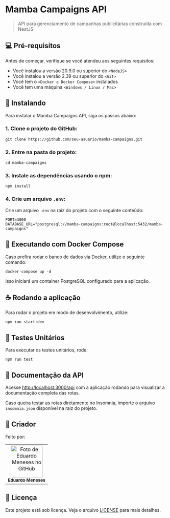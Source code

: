 # Mamba Campaigns API

> API para gerenciamento de campanhas publicitárias construída com NestJS

## 💻 Pré-requisitos

Antes de começar, verifique se você atendeu aos seguintes requisitos:

- Você instalou a versão 20.9.0 ou superior do `<NodeJS>`
- Você instalou a versão 2.39 ou superior do `<Git>`
- Você tem o `<Docker e Docker Compose>` instalados
- Você tem uma máquina `<Windows / Linux / Mac>`

## 🚀 Instalando

Para instalar o Mamba Campaigns API, siga os passos abaixo:

### 1. Clone o projeto do GitHub:

```
git clone https://github.com/seu-usuario/mamba-campaigns.git
```

### 2. Entre na pasta do projeto:

```
cd mamba-campaigns
```

### 3. Instale as dependências usando o npm:

```
npm install
```

### 4. Crie um arquivo `.env`:

Crie um arquivo `.env` na raiz do projeto com o seguinte conteúdo:

```
PORT=3000
DATABASE_URL="postgresql://mamba-campaigns:root@localhost:5432/mamba-campaigns"
```

## 🐳 Executando com Docker Compose

Caso prefira rodar o banco de dados via Docker, utilize o seguinte comando:

```
docker-compose up -d
```

Isso iniciará um container PostgreSQL configurado para a aplicação.

## ☕ Rodando a aplicação

Para rodar o projeto em modo de desenvolvimento, utilize:

```
npm run start:dev
```

## 🧪 Testes Unitários

Para executar os testes unitários, rode:

```
npm run test
```

## 💎 Documentação da API

Acesse [http://localhost:3000/api](http://localhost:3000/api) com a aplicação rodando para visualizar a documentação completa das rotas.

Caso queira testar as rotas diretamente no Insomnia, importe o arquivo `insomnia.json` disponível na raiz do projeto.

## 🤝 Criador

Feito por:

<table>
  <tr>
    <td align="center">
      <a href="#">
        <img src="https://avatars.githubusercontent.com/u/85969484?s=400&u=b0e89e575a7cb91fc9f8a69e126a9d7587aa9478&v=4" width="100px;" alt="Foto de Eduardo Meneses no GitHub"/><br>
        <sub>
          <b>Eduardo Meneses</b>
        </sub>
      </a>
    </td>
  </tr>
</table>

## 📝 Licença

Este projeto está sob licença. Veja o arquivo [LICENSE](LICENSE.md) para mais detalhes.
